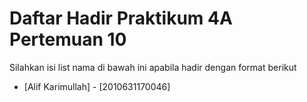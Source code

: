 # Daftar Hadir Praktikum 4A Pertemuan 10
Silahkan isi list nama di bawah ini apabila hadir dengan format berikut

- [Alif Karimullah] - [2010631170046]
